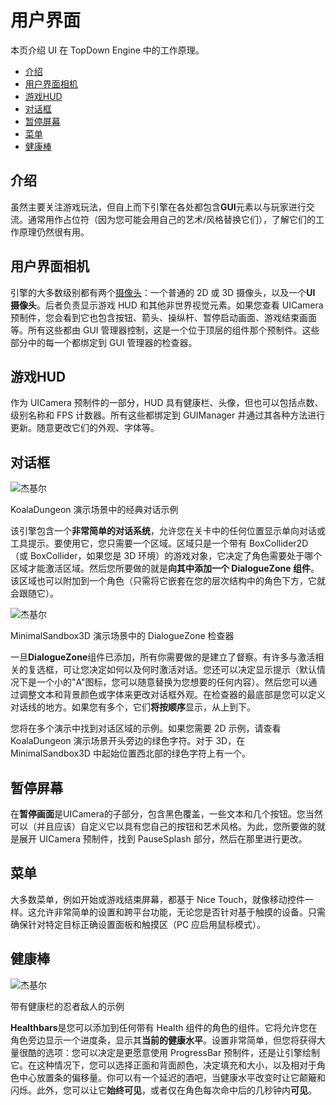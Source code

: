 用户界面
====

本页介绍 UI 在 TopDown Engine 中的工作原理。

-   [介绍](https://topdown-engine-docs.moremountains.com/ui.html#introduction)[](https://topdown-engine-docs.moremountains.com/ui.html#introduction)
-   [用户界面相机](https://topdown-engine-docs.moremountains.com/ui.html#ui-camera)[](https://topdown-engine-docs.moremountains.com/ui.html#ui-camera)
-   [游戏HUD](https://topdown-engine-docs.moremountains.com/ui.html#game-hud)[](https://topdown-engine-docs.moremountains.com/ui.html#game-hud)
-   [对话框](https://topdown-engine-docs.moremountains.com/ui.html#dialogue-boxes)[](https://topdown-engine-docs.moremountains.com/ui.html#dialogue-boxes)
-   [暂停屏幕](https://topdown-engine-docs.moremountains.com/ui.html#pause-screen)[](https://topdown-engine-docs.moremountains.com/ui.html#pause-screen)
-   [菜单](https://topdown-engine-docs.moremountains.com/ui.html#menus)[](https://topdown-engine-docs.moremountains.com/ui.html#menus)
-   [健康棒](https://topdown-engine-docs.moremountains.com/ui.html#healthbars)[](https://topdown-engine-docs.moremountains.com/ui.html#healthbars)

介绍[](https://topdown-engine-docs.moremountains.com/ui.html#introduction)
------------------------------------------------------------------------

虽然主要关注游戏玩法，但自上而下引擎在各处都包含**GUI**元素以与玩家进行交流。通常用作占位符（因为您可能会用自己的艺术/风格替换它们），了解它们的工作原理仍然很有用。

用户界面相机[](https://topdown-engine-docs.moremountains.com/ui.html#ui-camera)
-------------------------------------------------------------------------

引擎的大多数级别都有两个[摄像头](https://topdown-engine-docs.moremountains.com/cameras.html)：一个普通的 2D 或 3D 摄像头，以及一个**UI 摄像头**。后者负责显示游戏 HUD 和其他非世界视觉元素。如果您查看 UICamera 预制件，您会看到它也包含按钮、箭头、操纵杆、暂停启动画面、游戏结束画面等。所有这些都由 GUI 管理器控制，这是一个位于顶层的组件那个预制件。这些部分中的每一个都绑定到 GUI 管理器的检查器。

游戏HUD[](https://topdown-engine-docs.moremountains.com/ui.html#game-hud)
-----------------------------------------------------------------------

作为 UICamera 预制件的一部分，HUD 具有健康栏、头像，但也可以包括点数、级别名称和 FPS 计数器。所有这些都绑定到 GUIManager 并通过其各种方法进行更新。随意更改它们的外观、字体等。

对话框[](https://topdown-engine-docs.moremountains.com/ui.html#dialogue-boxes)
---------------------------------------------------------------------------

![杰基尔](https://topdown-engine-docs.moremountains.com/images/dialogue-1.png)

KoalaDungeon 演示场景中的经典对话示例

该引擎包含一个**非常简单的对话系统**，允许您在关卡中的任何位置显示单向对话或工具提示。要使用它，您只需要一个区域。区域只是一个带有 BoxCollider2D（或 BoxCollider，如果您是 3D 环境）的游戏对象，它决定了角色需要处于哪个区域才能激活区域。然后您所要做的就是**向其中添加一个 DialogueZone 组件**。该区域也可以附加到一个角色（只需将它嵌套在您的层次结构中的角色下方，它就会跟随它）。

![杰基尔](https://topdown-engine-docs.moremountains.com/images/dialogue-2.png)

MinimalSandbox3D 演示场景中的 DialogueZone 检查器

一旦**DialogueZone**组件已添加，所有你需要做的是建立了督察。有许多与激活相关的复选框，可让您决定如何以及何时激活对话。您还可以决定显示提示（默认情况下是一个小的"A"图标，您可以随意替换为您想要的任何内容）。然后您可以通过调整文本和背景颜色或字体来更改对话框外观。在检查器的最底部是您可以定义对话线的地方。如果您有多个，它们**将按顺序**显示，从上到下。

您将在多个演示中找到对话区域的示例。如果您需要 2D 示例，请查看 KoalaDungeon 演示场景开头旁边的绿色字符。对于 3D，在 MinimalSandbox3D 中起始位置西北部的绿色字符上有一个。

暂停屏幕[](https://topdown-engine-docs.moremountains.com/ui.html#pause-screen)
--------------------------------------------------------------------------

在**暂停画面**是UICamera的子部分，包含黑色覆盖，一些文本和几个按钮。您当然可以（并且应该）自定义它以具有您自己的按钮和艺术风格。为此，您所要做的就是展开 UICamera 预制件，找到 PauseSplash 部分，然后在那里进行更改。

菜单[](https://topdown-engine-docs.moremountains.com/ui.html#menus)
-----------------------------------------------------------------

大多数菜单，例如开始或游戏结束屏幕，都基于 Nice Touch，就像移动控件一样。这允许非常简单的设置和跨平台功能，无论您是否针对基于触摸的设备。只需确保针对特定目标正确设置面板和触摸区（PC 应启用鼠标模式）。

健康棒[](https://topdown-engine-docs.moremountains.com/ui.html#healthbars)
-----------------------------------------------------------------------

![杰基尔](https://topdown-engine-docs.moremountains.com/images/gui-1.png)

带有健康栏的忍者敌人的示例

**Healthbars**是您可以添加到任何带有 Health 组件的角色的组件。它将允许您在角色旁边显示一个进度条，显示其**当前的健康水平**。设置非常简单，但您将获得大量很酷的选项：您可以决定是更愿意使用 ProgressBar 预制件，还是让引擎绘制它。在这种情况下，您可以选择正面和背面颜色，决定填充和大小，以及相对于角色中心放置条的偏移量。你可以有一个延迟的酒吧，当健康水平改变时让它颠簸和闪烁。此外，您可以让它**始终可见**，或者仅在角色每次命中后的几秒钟内**可见**。